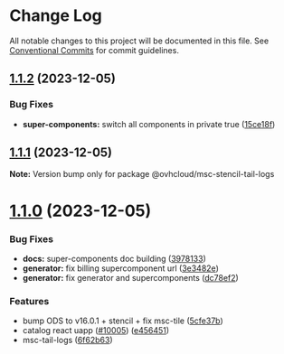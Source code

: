 # Change Log

All notable changes to this project will be documented in this file.
See [Conventional Commits](https://conventionalcommits.org) for commit guidelines.

## [1.1.2](https://github.com/ovh/manager/compare/@ovhcloud/msc-stencil-tail-logs@1.1.1...@ovhcloud/msc-stencil-tail-logs@1.1.2) (2023-12-05)


### Bug Fixes

* **super-components:** switch all components in private true ([15ce18f](https://github.com/ovh/manager/commit/15ce18faac7e34435f05b9b7d334502607918ed4))





## [1.1.1](https://github.com/ovh/manager/compare/@ovhcloud/msc-stencil-tail-logs@1.1.0...@ovhcloud/msc-stencil-tail-logs@1.1.1) (2023-12-05)

**Note:** Version bump only for package @ovhcloud/msc-stencil-tail-logs





# [1.1.0](https://github.com/ovh/manager/compare/@ovhcloud/msc-stencil-tail-logs@1.0.0...@ovhcloud/msc-stencil-tail-logs@1.1.0) (2023-12-05)


### Bug Fixes

* **docs:** super-components doc building ([3978133](https://github.com/ovh/manager/commit/39781338c2ace4c56ac32ad14e9f00850f9f8745))
* **generator:** fix billing supercomponent url ([3e3482e](https://github.com/ovh/manager/commit/3e3482e8eef395ccd50bf6bb4e09b154b78d14e3))
* **generator:** fix generator and supercomponents ([dc78ef2](https://github.com/ovh/manager/commit/dc78ef2efaa84d3d6ec69dbfc2af5debb8b35537))


### Features

* bump ODS to v16.0.1 + stencil + fix msc-tile ([5cfe37b](https://github.com/ovh/manager/commit/5cfe37b97ed116bec549cc7d27eabd4ee8867691))
* catalog react uapp ([#10005](https://github.com/ovh/manager/issues/10005)) ([e456451](https://github.com/ovh/manager/commit/e45645174e0a6e0834d06c3c23c535ff374dceba))
* msc-tail-logs ([6f62b63](https://github.com/ovh/manager/commit/6f62b632014babcddd06585b9795a31a4f17e232))
